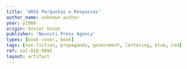 ```yaml
---
title: 'URSS Perguntas e Respostas'
author_name: unknown author
year: y1960
origin: Soviet Union
publisher: 'Novosti Press Agency'
types: [book cover, book]
tags: [non-fiction, propaganda, government, lettering, blue, red]
ref: sol-010-0095
layout: artifact
---
```

